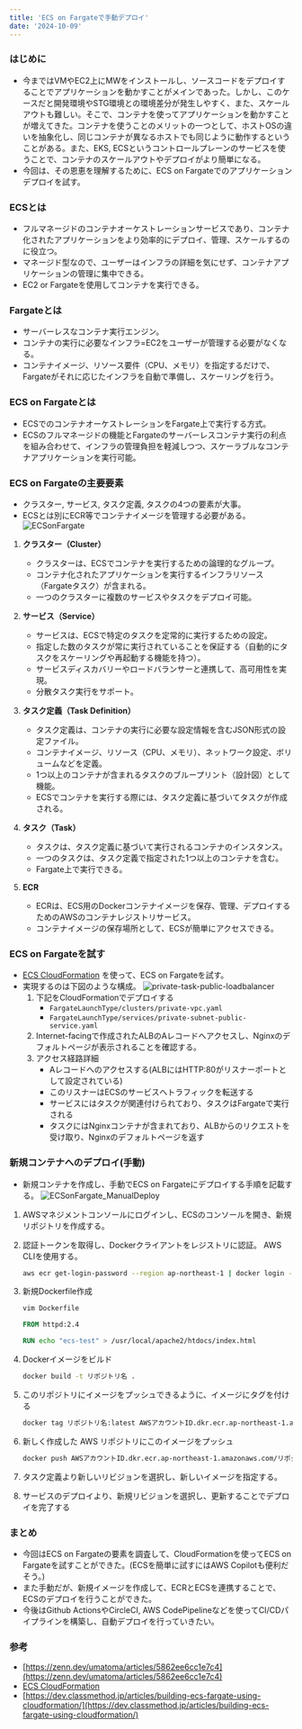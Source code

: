```yaml
---
title: 'ECS on Fargateで手動デプロイ'
date: '2024-10-09'
---
```


### はじめに

- 今まではVMやEC2上にMWをインストールし、ソースコードをデプロイすることでアプリケーションを動かすことがメインであった。しかし、このケースだと開発環境やSTG環境との環境差分が発生しやすく、また、スケールアウトも難しい。そこで、コンテナを使ってアプリケーションを動かすことが増えてきた。コンテナを使うことのメリットの一つとして、ホストOSの違いを抽象化し、同じコンテナが異なるホストでも同じように動作するということがある。また、EKS, ECSというコントロールプレーンのサービスを使うことで、コンテナのスケールアウトやデプロイがより簡単になる。
- 今回は、その恩恵を理解するために、ECS on Fargateでのアプリケーションデプロイを試す。

### ECSとは

- フルマネージドのコンテナオーケストレーションサービスであり、コンテナ化されたアプリケーションをより効率的にデプロイ、管理、スケールするのに役立つ。
- マネージド型なので、ユーザーはインフラの詳細を気にせず、コンテナアプリケーションの管理に集中できる。
- EC2 or Fargateを使用してコンテナを実行できる。

### Fargateとは

- サーバーレスなコンテナ実行エンジン。
- コンテナの実行に必要なインフラ=EC2をユーザーが管理する必要がなくなる。
- コンテナイメージ、リソース要件（CPU、メモリ）を指定するだけで、Fargateがそれに応じたインフラを自動で準備し、スケーリングを行う。

### ECS on Fargateとは

- ECSでのコンテナオーケストレーションをFargate上で実行する方式。
- ECSのフルマネージドの機能とFargateのサーバーレスコンテナ実行の利点を組み合わせて、インフラの管理負担を軽減しつつ、スケーラブルなコンテナアプリケーションを実行可能。

### ECS on Fargateの主要要素

- クラスター, サービス, タスク定義, タスクの4つの要素が大事。
- ECSとは別にECR等でコンテナイメージを管理する必要がある。
  ![ECSonFargate](../posts/ECSonFargate.png)

1. **クラスター（Cluster）**

   - クラスターは、ECSでコンテナを実行するための論理的なグループ。
   - コンテナ化されたアプリケーションを実行するインフラリソース（Fargateタスク）が含まれる。
   - 一つのクラスターに複数のサービスやタスクをデプロイ可能。

2. **サービス（Service）**

   - サービスは、ECSで特定のタスクを定常的に実行するための設定。
   - 指定した数のタスクが常に実行されていることを保証する（自動的にタスクをスケーリングや再起動する機能を持つ）。
   - サービスディスカバリーやロードバランサーと連携して、高可用性を実現。
   - 分散タスク実行をサポート。

3. **タスク定義（Task Definition）**

   - タスク定義は、コンテナの実行に必要な設定情報を含むJSON形式の設定ファイル。
   - コンテナイメージ、リソース（CPU、メモリ）、ネットワーク設定、ボリュームなどを定義。
   - 1つ以上のコンテナが含まれるタスクのブループリント（設計図）として機能。
   - ECSでコンテナを実行する際には、タスク定義に基づいてタスクが作成される。

4. **タスク（Task）**

   - タスクは、タスク定義に基づいて実行されるコンテナのインスタンス。
   - 一つのタスクは、タスク定義で指定された1つ以上のコンテナを含む。
   - Fargate上で実行できる。

5. **ECR**
   - ECRは、ECS用のDockerコンテナイメージを保存、管理、デプロイするためのAWSのコンテナレジストリサービス。
   - コンテナイメージの保存場所として、ECSが簡単にアクセスできる。

### ECS on Fargateを試す

- [ECS CloudFormation](https://github.com/aws-cloudformation/aws-cloudformation-templates/tree/main/ECS) を使って、ECS on Fargateを試す。
- 実現するのは下図のような構成。
  ![private-task-public-loadbalancer](../posts/private-task-public-loadbalancer.svg)
  1. 下記をCloudFormationでデプロイする
     - `FargateLaunchType/clusters/private-vpc.yaml`
     - `FargateLaunchType/services/private-subnet-public-service.yaml`
  2. Internet-facingで作成されたALBのAレコードへアクセスし、Nginxのデフォルトページが表示されることを確認する。
  3. アクセス経路詳細
     - Aレコードへのアクセスする(ALBにはHTTP:80がリスナーポートとして設定されている)
     - このリスナーはECSのサービスへトラフィックを転送する
     - サービスにはタスクが関連付けられており、タスクはFargateで実行される
     - タスクにはNginxコンテナが含まれており、ALBからのリクエストを受け取り、Nginxのデフォルトページを返す

### 新規コンテナへのデプロイ(手動)

- 新規コンテナを作成し、手動でECS on Fargateにデプロイする手順を記載する。
  ![ECSonFargate_ManualDeploy](../posts/ECSonFargate_ManualDeploy.png)

1. AWSマネジメントコンソールにログインし、ECSのコンソールを開き、新規リポジトリを作成する。
2. 認証トークンを取得し、Dockerクライアントをレジストリに認証。 AWS CLIを使用する。
   ```bash
   aws ecr get-login-password --region ap-northeast-1 | docker login --username AWS --password-stdin AWSアカウントID.dkr.ecr.ap-northeast-1.amazonaws.com
   ```
3. 新規Dockerfile作成

   ```bash
   vim Dockerfile
   ```

   ```Dockerfile
   FROM httpd:2.4

   RUN echo "ecs-test" > /usr/local/apache2/htdocs/index.html
   ```

4. Dockerイメージをビルド

   ```bash
   docker build -t リポジトリ名 .
   ```

5. このリポジトリにイメージをプッシュできるように、イメージにタグを付ける

   ```bash
   docker tag リポジトリ名:latest AWSアカウントID.dkr.ecr.ap-northeast-1.amazonaws.com/リポジトリ名:latest
   ```

6. 新しく作成した AWS リポジトリにこのイメージをプッシュ

   ```bash
   docker push AWSアカウントID.dkr.ecr.ap-northeast-1.amazonaws.com/リポジトリ名:latest
   ```

7. タスク定義より新しいリビジョンを選択し、新しいイメージを指定する。

8. サービスのデプロイより、新規リビジョンを選択し、更新することでデプロイを完了する

### まとめ

- 今回はECS on Fargateの要素を調査して、CloudFormationを使ってECS on Fargateを試すことができた。(ECSを簡単に試すにはAWS Copilotも便利だそう。)
- また手動だが、新規イメージを作成して、ECRとECSを連携することで、ECSのデプロイを行うことができた。
- 今後はGithub ActionsやCircleCI, AWS CodePipelineなどを使ってCI/CDパイプラインを構築し、自動デプロイを行っていきたい。

### 参考

- [https://zenn.dev/umatoma/articles/5862ee6cc1e7c4](https://zenn.dev/umatoma/articles/5862ee6cc1e7c4)
- [ECS CloudFormation](https://github.com/aws-cloudformation/aws-cloudformation-templates/tree/main/ECS)
- [https://dev.classmethod.jp/articles/building-ecs-fargate-using-cloudformation/](https://dev.classmethod.jp/articles/building-ecs-fargate-using-cloudformation/)
